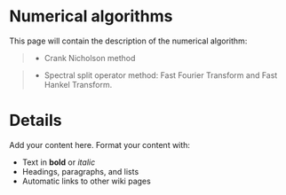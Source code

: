 # Numerical algorithms #

This page will contain the description of the numerical algorithm:
> -  Crank Nicholson method

> -  Spectral split operator method:  Fast Fourier Transform and Fast Hankel Transform.


# Details #

Add your content here.  Format your content with:
  * Text in **bold** or _italic_
  * Headings, paragraphs, and lists
  * Automatic links to other wiki pages